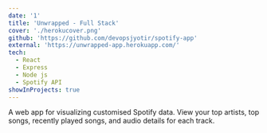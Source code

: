 ```yaml
---
date: '1'
title: 'Unwrapped - Full Stack'
cover: './herokucover.png'
github: 'https://github.com/devopsjyotir/spotify-app'
external: 'https://unwrapped-app.herokuapp.com/'
tech:
  - React
  - Express
  - Node js
  - Spotify API
showInProjects: true
---
```


A web app for visualizing customised Spotify data. View your top artists, top songs, recently played songs, and audio details for each track.
